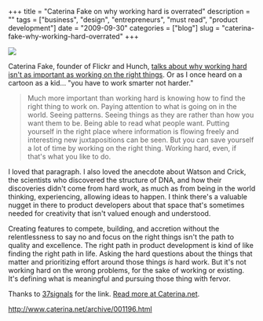 +++
title = "Caterina Fake on why working hard is overrated"
description = ""
tags = ["business", "design", "entrepreneurs", "must read", "product development"]
date = "2009-09-30"
categories = ["blog"]
slug = "caterina-fake-why-working-hard-overrated"
+++



  <div class="notebook-screenshot"><a href="http://www.caterina.net/archive/001196.html"><img src="//media.konigi.com/bluga/wt4ac372308eb1f.jpg"/></a></div><p>Caterina Fake, founder of Flickr and Hunch, <a href="http://www.caterina.net/archive/001196.html">talks about why working hard isn't as important as working on the right things</a>. Or as I once heard on a cartoon as a kid... "you have to work smarter not harder."</p>
<blockquote><p>Much more important than working hard is knowing how to find the right thing to work on. Paying attention to what is going on in the world. Seeing patterns. Seeing things as they are rather than how you want them to be. Being able to read what people want. Putting yourself in the right place where information is flowing freely and interesting new juxtapositions can be seen. But you can save yourself a lot of time by working on the right thing. Working hard, even, if that's what you like to do.</p></blockquote>
<p>I loved that paragraph. I also loved the anecdote about Watson and Crick, the scientists who discovered the structure of DNA, and how their discoveries didn't come from hard work, as much as from being in the world thinking, experiencing, allowing ideas to happen. I think there's a valuable nugget in there to product developers about that space that's sometimes needed for creativity that isn't valued enough and understood. </p>
<p>Creating features to compete, building, and accretion without the relentlessness to say no and focus on the right things isn't the path to quality and excellence. The right path in product development is kind of like finding the right path in life. Asking the hard questions about the things that matter and prioritizing effort around those things <em>is</em> hard work. But it's not working hard on the wrong problems, for the sake of working or existing. It's defining what is meaningful and pursuing those thing with fervor. </p>
<p>Thanks to <a href="http://37signals.com/svn/posts/1951-so-often-people-are-working-hard-at-the-wrong">37signals</a> for the link. <a href="http://www.caterina.net/archive/001196.html">Read more at Caterina.net</a>. </p>
    
  <a href="http://www.caterina.net/archive/001196.html">http://www.caterina.net/archive/001196.html</a>
